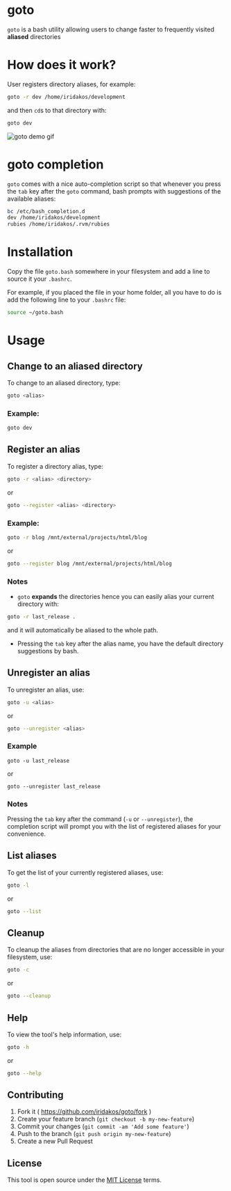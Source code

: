# goto

`goto` is a bash utility allowing users to change faster to frequently visited **aliased** directories

# How does it work?

User registers directory aliases, for example:
```bash
goto -r dev /home/iridakos/development
```
and then `cd`s to that directory with:
```bash
goto dev
```

![goto demo gif](https://github.com/iridakos/goto/raw/master/doc/goto.gif)

# goto completion

`goto` comes with a nice auto-completion script so that whenever you press the `tab` key after the `goto` command, bash prompts with suggestions of the available aliases:

```bash
bc /etc/bash_completion.d                     
dev /home/iridakos/development
rubies /home/iridakos/.rvm/rubies
```

# Installation

Copy the file `goto.bash` somewhere in your filesystem and add a line to source it your `.bashrc`.

For example, if you placed the file in your home folder, all you have to do is add the following line to your `.bashrc` file:

```bash
source ~/goto.bash
```

# Usage

## Change to an aliased directory
To change to an aliased directory, type:
```bash
goto <alias>
```

### Example:
```bash
goto dev
```

## Register an alias
To register a directory alias, type:
```bash
goto -r <alias> <directory>
```
or
```bash
goto --register <alias> <directory>
```

### Example:
```bash
goto -r blog /mnt/external/projects/html/blog
```
or
```bash
goto --register blog /mnt/external/projects/html/blog
```

### Notes

* `goto` **expands** the directories hence you can easily alias your current directory with:
```bash
goto -r last_release .
```
and it will automatically be aliased to the whole path.
* Pressing the `tab` key after the alias name, you have the default directory suggestions by bash.

## Unregister an alias

To unregister an alias, use:
```bash
goto -u <alias>
```
or
```bash
goto --unregister <alias>
```
### Example
```
goto -u last_release
```
or
```
goto --unregister last_release
```

### Notes

Pressing the `tab` key after the command (`-u` or `--unregister`), the completion script will prompt you with the list of registered aliases for your convenience.

## List aliases

To get the list of your currently registered aliases, use:
```bash
goto -l
```
or
```bash
goto --list
```

## Cleanup

To cleanup the aliases from directories that are no longer accessible in your filesystem, use:

```bash
goto -c
```
or
```bash
goto --cleanup
```

## Help

To view the tool's help information, use:
```bash
goto -h
```
or
```bash
goto --help
```

## Contributing

1. Fork it ( https://github.com/iridakos/goto/fork )
2. Create your feature branch (`git checkout -b my-new-feature`)
3. Commit your changes (`git commit -am 'Add some feature'`)
4. Push to the branch (`git push origin my-new-feature`)
5. Create a new Pull Request

## License

This tool is open source under the [MIT License](https://opensource.org/licenses/MIT) terms.
